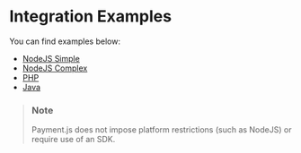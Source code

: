# Integration Examples

You can find examples below:

- [NodeJS Simple](https://github.com/GBSEcom/paymentjs-integration-nodejs)
- [NodeJS Complex](https://github.com/GBSEcom/pjsv2_example)
- [PHP](https://github.com/GBSEcom/paymentJS_php_integration)
- [Java](https://github.com/GBSEcom/PaymentJs-Java-Integration)

> ### Note
> Payment.js does not impose platform restrictions (such as NodeJS) or require use of an SDK.

